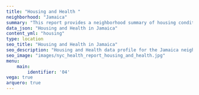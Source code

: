 ```yaml
---
title: "Housing and Health "
neighborhood: "Jamaica"
summary: "This report provides a neighborhood summary of housing conditions and related health outcomes. It also describes population characteristics that can increase vulnerability to housing hazards."
data_json: "Housing and Health in Jamaica"
content_yml: "housing"
type: location
seo_title: "Housing and Health in Jamaica"
seo_description: "Housing and Health data profile for the Jamaica neighborhood of NYC."
seo_image: "images/nyc_health_report_housing_and_health.jpg"
menu:
    main:
        identifier: '04'
vega: true
arquero: true
---
```

